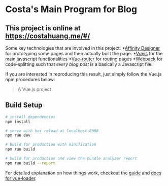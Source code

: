 # Costa's Main Program for Blog

## This project is online at https://costahuang.me/#/

Some key technologies that are involved in this project:
 *[Affinity Designer](https://affinity.serif.com/en-us/designer/) for prototyping some pages and then actually built the page. 
 *[Vuejs](https://vuejs.org/) for the main javascript functionalities
 *[Vue-router](https://router.vuejs.org/en/) for routing pages
 *[Webpack](https://webpack.js.org/) for code-splitting such that *every blog post* is a basically a Javascript file. 

 If you are interested in reproducing this result, just simply follow the Vue.js npm procedures below:

> A Vue.js project

## Build Setup

``` bash
# install dependencies
npm install

# serve with hot reload at localhost:8080
npm run dev

# build for production with minification
npm run build

# build for production and view the bundle analyzer report
npm run build --report
```

For detailed explanation on how things work, checkout the [guide](http://vuejs-templates.github.io/webpack/) and [docs for vue-loader](http://vuejs.github.io/vue-loader).
